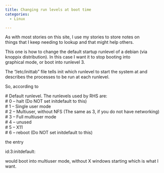 ```yaml
---
title: Changing run levels at boot time
categories:
  - Linux

---
```

As with most stories on this site, I use my stories to store notes on  
things that I keep needing to lookup and that might help others.

This one is how to change the default startup runlevel of a debian (via  
knoppix distribution). In this case I want it to stop booting into  
graphical mode, or boot into runlevel 3.

The &#8220;/etc/inittab&#8221; file tells init which runlevel to start the system at and describes the processes to be run at each runlevel.

So, according to

\# Default runlevel. The runlevels used by RHS are:  
\# 0 &#8211; halt (Do NOT set initdefault to this)  
\# 1 &#8211; Single user mode  
\# 2 &#8211; Multiuser, without NFS (The same as 3, if you do not have networking)  
\# 3 &#8211; Full multiuser mode  
\# 4 &#8211; unused  
\# 5 &#8211; X11  
\# 6 &#8211; reboot (Do NOT set initdefault to this)

the entry

id:3:initdefault:

would boot into multiuser mode, without X windows starting which is what I want.